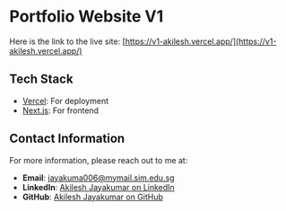 # Portfolio Website V1

Here is the link to the live site: [https://v1-akilesh.vercel.app/](https://v1-akilesh.vercel.app/)

## Tech Stack

- [Vercel](https://streamlit.io/): For deployment
- [Next.js](https://nextjs.org/): For frontend

## Contact Information

For more information, please reach out to me at:

- **Email**: jayakuma006@mymail.sim.edu.sg
- **LinkedIn**: [Akilesh Jayakumar on LinkedIn](https://www.linkedin.com/in/akileshjayakumar/)
- **GitHub**: [Akilesh Jayakumar on GitHub](https://github.com/akileshjayakumar)
